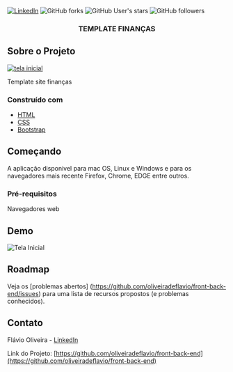 
[![LinkedIn][linkedin-shield]][linkedin-url]
![GitHub forks](https://img.shields.io/github/forks/oliveiradeflavio/front-back-end?style=for-the-badge)
![GitHub User's stars](https://img.shields.io/github/stars/oliveiradeflavio?style=for-the-badge)
![GitHub followers](https://img.shields.io/github/followers/oliveiradeflavio?style=for-the-badge)


<h3 align="center">TEMPLATE FINANÇAS</h3>


<!-- ABOUT THE PROJECT -->
## Sobre o Projeto

[![tela inicial][product-screenshot]]()

Template site finanças

### Construído com

* [HTML](https://www.w3schools.com/html/)
* [CSS](https://www.w3schools.com/css/)
* [Bootstrap](https://getbootstrap.com/)


<!-- GETTING STARTED -->
## Começando

A aplicação disponivel para mac OS, Linux e Windows e para os navegadores mais recente Firefox, Chrome, EDGE entre outros.


### Pré-requisitos

Navegadores web 


<!-- USAGE EXAMPLES -->
## Demo

![Tela Inicial](https://github.com/oliveiradeflavio/frontend/blob/main/template_ffinancas/img/templatepronto.png)


<!-- ROADMAP -->
## Roadmap

Veja os [problemas abertos] (https://github.com/oliveiradeflavio/front-back-end/issues) para uma lista de recursos propostos (e problemas conhecidos).


<!-- CONTACT -->
## Contato

Flávio Oliveira - [LinkedIn](https://www.linkedin.com/in/fladoliveira/)

Link do Projeto: [https://github.com/oliveiradeflavio/front-back-end](https://github.com/oliveiradeflavio/front-back-end)



<!-- MARKDOWN LINKS & IMAGES -->
<!-- https://www.markdownguide.org/basic-syntax/#reference-style-links -->
[linkedin-shield]: https://img.shields.io/badge/-LinkedIn-black.svg?style=for-the-badge&logo=linkedin&colorB=555
[linkedin-url]: https://www.linkedin.com/in/fladoliveira/
[product-screenshot]: https://github.com/oliveiradeflavio/frontend/blob/main/template_ffinancas/img/templatepronto.png
